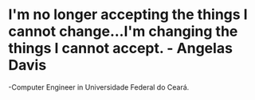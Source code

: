 <h1 align="left">I'm no longer accepting the things I cannot change...I'm changing the things I cannot accept. - Angelas Davis</h1>
<hl>
  <p> -Computer Engineer in Universidade Federal do Ceará.</p>
  


               


